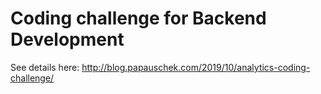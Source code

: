 # Coding challenge for Backend Development

See details here: http://blog.papauschek.com/2019/10/analytics-coding-challenge/
